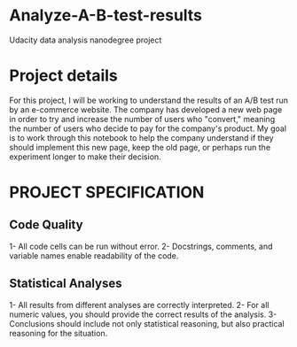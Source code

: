 # Analyze-A-B-test-results
Udacity data analysis nanodegree project
# Project details
For this project, I will be working to understand the results of an A/B test run by an e-commerce website. The company has developed a new web page in order to try and increase the number of users who "convert," meaning the number of users who decide to pay for the company's product. My goal is to work through this notebook to help the company understand if they should implement this new page, keep the old page, or perhaps run the experiment longer to make their decision.
# PROJECT SPECIFICATION
## Code Quality
1- All code cells can be run without error.
2- Docstrings, comments, and variable names enable readability of the code.
## Statistical Analyses
1- All results from different analyses are correctly interpreted.
2- For all numeric values, you should provide the correct results of the analysis.
3- Conclusions should include not only statistical reasoning, but also practical reasoning for the situation.
